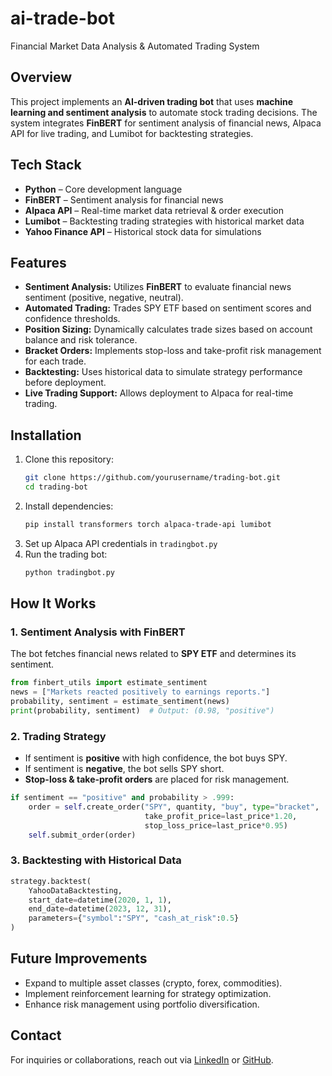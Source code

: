 # ai-trade-bot
Financial Market Data Analysis & Automated Trading System

## Overview
This project implements an **AI-driven trading bot** that uses **machine learning and sentiment analysis** to automate stock trading decisions. The system integrates **FinBERT** for sentiment analysis of financial news, Alpaca API for live trading, and Lumibot for backtesting strategies.

## Tech Stack
- **Python** – Core development language
- **FinBERT** – Sentiment analysis for financial news
- **Alpaca API** – Real-time market data retrieval & order execution
- **Lumibot** – Backtesting trading strategies with historical market data
- **Yahoo Finance API** – Historical stock data for simulations

## Features
- **Sentiment Analysis:** Utilizes **FinBERT** to evaluate financial news sentiment (positive, negative, neutral).
- **Automated Trading:** Trades SPY ETF based on sentiment scores and confidence thresholds.
- **Position Sizing:** Dynamically calculates trade sizes based on account balance and risk tolerance.
- **Bracket Orders:** Implements stop-loss and take-profit risk management for each trade.
- **Backtesting:** Uses historical data to simulate strategy performance before deployment.
- **Live Trading Support:** Allows deployment to Alpaca for real-time trading.

## Installation
1. Clone this repository:
   ```bash
   git clone https://github.com/yourusername/trading-bot.git
   cd trading-bot
   ```
2. Install dependencies:
   ```bash
   pip install transformers torch alpaca-trade-api lumibot
   ```
3. Set up Alpaca API credentials in `tradingbot.py`
4. Run the trading bot:
   ```bash
   python tradingbot.py
   ```

## How It Works
### **1. Sentiment Analysis with FinBERT**
The bot fetches financial news related to **SPY ETF** and determines its sentiment.
```python
from finbert_utils import estimate_sentiment
news = ["Markets reacted positively to earnings reports."]
probability, sentiment = estimate_sentiment(news)
print(probability, sentiment)  # Output: (0.98, "positive")
```

### **2. Trading Strategy**
- If sentiment is **positive** with high confidence, the bot buys SPY.
- If sentiment is **negative**, the bot sells SPY short.
- **Stop-loss & take-profit orders** are placed for risk management.
```python
if sentiment == "positive" and probability > .999:
    order = self.create_order("SPY", quantity, "buy", type="bracket",
                              take_profit_price=last_price*1.20,
                              stop_loss_price=last_price*0.95)
    self.submit_order(order)
```

### **3. Backtesting with Historical Data**
```python
strategy.backtest(
    YahooDataBacktesting,
    start_date=datetime(2020, 1, 1),
    end_date=datetime(2023, 12, 31),
    parameters={"symbol":"SPY", "cash_at_risk":0.5}
)
```

## Future Improvements
- Expand to multiple asset classes (crypto, forex, commodities).
- Implement reinforcement learning for strategy optimization.
- Enhance risk management using portfolio diversification.

## Contact
For inquiries or collaborations, reach out via [LinkedIn](https://www.linkedin.com/in/jorwinreyes/) or [GitHub](https://github.com/Jorwin-dev).
